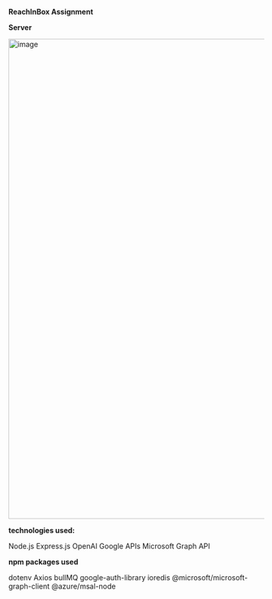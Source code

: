 **ReachInBox Assignment**

**Server**

<img width="1919" height="945" alt="image" src="https://github.com/user-attachments/assets/3e4ffefe-a29d-4c75-bdf5-a9897cb41730" />

**technologies used:**

Node.js
Express.js
OpenAI
Google APIs
Microsoft Graph API

**npm packages used**

dotenv
Axios
bullMQ
google-auth-library
ioredis
@microsoft/microsoft-graph-client
@azure/msal-node

